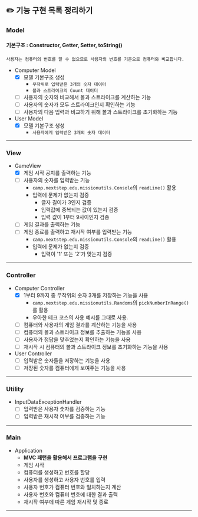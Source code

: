 ## ✏️ 기능 구현 목록 정리하기

### Model
#### 기본구조 : Constructor, Getter, Setter, toString()
`사용자는 컴퓨터의 번호를 알 수 없으므로 사용자의 번호를 기준으로 컴퓨터와 비교합니다.`
- Computer Model
  - [x] 모델 기본구조 생성
    - `무작위로 입력받은 3개의 숫자 데이터`
    - `볼과 스트라이크의 Count 데이터`
  - [ ] 사용자의 숫자와 비교해서 볼과 스트라이크를 계산하는 기능
  - [ ] 사용자의 숫자가 모두 스트라이크인지 확인하는 기능
  - [ ] 사용자의 다음 입력과 비교하기 위해 볼과 스트라이크를 초기화하는 기능
- User Model
  - [x] 모델 기본구조 생성
    - `사용자에게 입력받은 3개의 숫자 데이터`
---

### View
- GameView
  - [x] 게임 시작 공지를 출력하는 기능
  - [ ] 사용자의 숫자를 입력받는 기능
    - `camp.nextstep.edu.missionutils.Console`의 `readLine()` 활용
    - 입력에 문제가 없는지 검증
      - 글자 길이가 3인지 검증
      - 입력값에 중복되는 값이 있는지 검증
      - 입력 값이 1부터 9사이인지 검증
  - [ ] 게임 결과를 출력하는 기능
  - [ ] 게임 종료를 출력하고 재시작 여부를 입력받는 기능
    - `camp.nextstep.edu.missionutils.Console`의 `readLine()` 활용
    - 입력에 문제가 없는지 검증
      - 입력이 '1' 또는 '2'가 맞는지 검증
---

### Controller
- Computer Controller
  - [x] 1부터 9까지 중 무작위의 숫자 3개를 저장하는 기능을 사용
    - `camp.nextstep.edu.missionutils.Randoms`의 `pickNumberInRange()`를 활용
    - 우아한 테크 코스의 사용 예시를 그대로 사용.
  - [ ] 컴퓨터와 사용자의 게임 결과를 계산하는 기능을 사용
  - [ ] 컴퓨터의 볼과 스트라이크 정보를 추출하는 기능을 사용
  - [ ] 사용자가 정답을 맞추었는지 확인하는 기능을 사용
  - [ ] 재시작 시 컴퓨터의 볼과 스트라이크 정보를 초기화하는 기능을 사용
- User Controller
  - [ ] 입력받은 숫자들을 저장하는 기능을 사용
  - [ ] 저장된 숫자를 컴퓨터에게 보여주는 기능을 사용
---

### Utility
- InputDataExceptionHandler
  - [ ] 입력받은 사용자 숫자를 검증하는 기능
  - [ ] 입력받은 재시작 여부를 검증하는 기능
---

### Main
- Application
  - <b>MVC 패턴을 활용해서 프로그램을 구현</b>
  - 게임 시작
  - 컴퓨터를 생성하고 번호를 할당
  - 사용자를 생성하고 사용자 번호를 입력
  - 사용자 번호가 컴퓨터 번호와 일치하는지 계산
  - 사용자 번호와 컴퓨터 번호에 대한 결과 출력
  - 재시작 여부에 따른 게임 재시작 및 종료
---